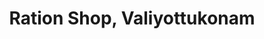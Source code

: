 ---
title: "Ration Shop, Valiyottukonam"
url: /vilavoorkal/ration-shop-valiyottukonam/
shop: convenience
---